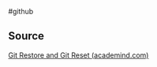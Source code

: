 #github

## Source
[Git Restore and Git Reset (academind.com)](https://academind.com/tutorials/git-restore-and-git-reset)

